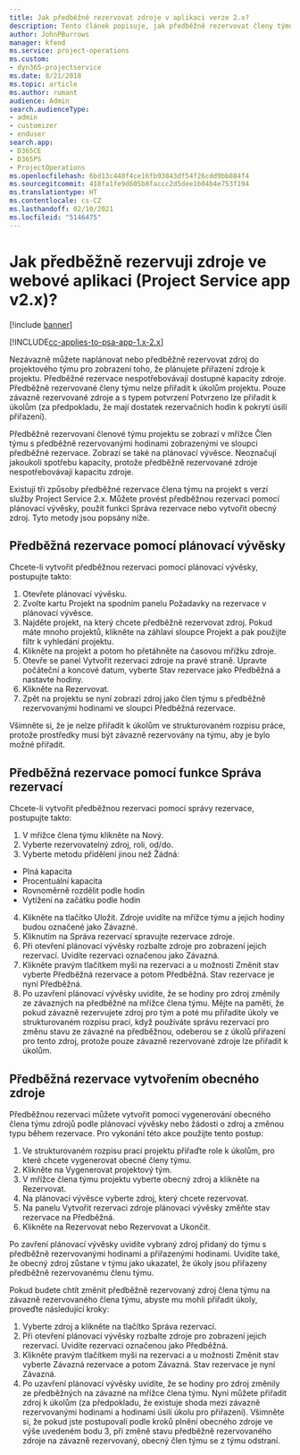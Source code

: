 ```yaml
---
title: Jak předběžně rezervovat zdroje v aplikaci verze 2.x?
description: Tento článek popisuje, jak předběžně rezervovat členy týmu projektu s pomocí Project Service.
author: JohnPBurrows
manager: kfend
ms.service: project-operations
ms.custom:
- dyn365-projectservice
ms.date: 8/21/2018
ms.topic: article
ms.author: rumant
audience: Admin
search.audienceType:
- admin
- customizer
- enduser
search.app:
- D365CE
- D365PS
- ProjectOperations
ms.openlocfilehash: 6bd13c448f4ce16fb93843df54f26cdd9bb884f4
ms.sourcegitcommit: 418fa1fe9d605b8faccc2d5dee1b04b4e753f194
ms.translationtype: HT
ms.contentlocale: cs-CZ
ms.lasthandoff: 02/10/2021
ms.locfileid: "5146475"
---
```

# <a name="how-do-i-soft-book-resources-in-the-web-app-project-service-app-v2x"></a>Jak předběžně rezervuji zdroje ve webové aplikaci (Project Service app v2.x)?

[!include [banner](../includes/psa-now-project-operations.md)]

[!INCLUDE[cc-applies-to-psa-app-1.x-2.x](../includes/cc-applies-to-psa-app-1x-2x.md)]

Nezávazně můžete naplánovat nebo předběžně rezervovat zdroj do projektového týmu pro zobrazení toho, že plánujete přiřazení zdroje k projektu. Předběžné rezervace nespotřebovávají dostupné kapacity zdroje. Předběžně rezervované členy týmu nelze přiřadit k úkolům projektu. Pouze závazně rezervované zdroje a s typem potvrzení Potvrzeno lze přiřadit k úkolům (za předpokladu, že mají dostatek rezervačních hodin k pokrytí úsilí přiřazení).

Předběžně rezervovaní členové týmu projektu se zobrazí v mřížce Člen týmu s předběžně rezervovanými hodinami zobrazenými ve sloupci předběžné rezervace. Zobrazí se také na plánovací vývěsce. Neoznačují jakoukoli spotřebu kapacity, protože předběžně rezervované zdroje nespotřebovávají kapacitu zdroje.

Existují tři způsoby předběžné rezervace člena týmu na projekt s verzí služby Project Service 2.x. Můžete provést předběžnou rezervaci pomocí plánovací vývěsky, použít funkci Správa rezervace nebo vytvořit obecný zdroj. Tyto metody jsou popsány níže.

## <a name="soft-book-with-the-schedule-board"></a>Předběžná rezervace pomocí plánovací vývěsky

Chcete-li vytvořit předběžnou rezervaci pomocí plánovací vývěsky, postupujte takto: 
1. Otevřete plánovací vývěsku.
2. Zvolte kartu Projekt na spodním panelu Požadavky na rezervace v plánovací vývěsce.
3. Najděte projekt, na který chcete předběžně rezervovat zdroj. Pokud máte mnoho projektů, klikněte na záhlaví sloupce Projekt a pak použijte filtr k vyhledání projektu.
4. Klikněte na projekt a potom ho přetáhněte na časovou mřížku zdroje.
5. Otevře se panel Vytvořit rezervaci zdroje na pravé straně. Upravte počáteční a koncové datum, vyberte Stav rezervace jako Předběžná a nastavte hodiny. 
6. Klikněte na Rezervovat.
7. Zpět na projektu se nyní zobrazí zdroj jako člen týmu s předběžně rezervovanými hodinami ve sloupci Předběžná rezervace.

Všimněte si, že je nelze přiřadit k úkolům ve strukturovaném rozpisu práce, protože prostředky musí být závazně rezervovány na týmu, aby je bylo možné přiřadit.

## <a name="soft-book-using-the-maintain-bookings-feature"></a>Předběžná rezervace pomocí funkce Správa rezervací

Chcete-li vytvořit předběžnou rezervaci pomocí správy rezervace, postupujte takto:
1. V mřížce člena týmu klikněte na Nový.
2. Vyberte rezervovatelný zdroj, roli, od/do.
3. Vyberte metodu přidělení jinou než Žádná:
- Plná kapacita
- Procentuální kapacita
- Rovnoměrně rozdělit podle hodin
- Vytížení na začátku podle hodin
4. Klikněte na tlačítko Uložit. Zdroje uvidíte na mřížce týmu a jejich hodiny budou označené jako Závazné.
5. Kliknutím na Správa rezervací spravujte rezervace zdroje.
6. Při otevření plánovací vývěsky rozbalte zdroje pro zobrazení jejich rezervací. Uvidíte rezervaci označenou jako Závazná.
7. Klikněte pravým tlačítkem myši na rezervaci a u možnosti Změnit stav vyberte Předběžná rezervace a potom Předběžná. Stav rezervace je nyní Předběžná.
8. Po uzavření plánovací vývěsky uvidíte, že se hodiny pro zdroj změnily ze závazných na předběžné na mřížce člena týmu.
Mějte na paměti, že pokud závazně rezervujete zdroj pro tým a poté mu přiřadíte úkoly ve strukturovaném rozpisu prací, když používáte správu rezervací pro změnu stavu ze závazné na předběžnou, odeberou se z úkolů přiřazení pro tento zdroj, protože pouze závazně rezervované zdroje lze přiřadit k úkolům.

## <a name="soft-book-by-creating-a-generic-resource"></a>Předběžná rezervace vytvořením obecného zdroje

Předběžnou rezervaci můžete vytvořit pomocí vygenerování obecného člena týmu zdrojů podle plánovací vývěsky nebo žádosti o zdroj a změnou typu během rezervace.
Pro vykonání této akce použijte tento postup:

1. Ve strukturovaném rozpisu prací projektu přiřaďte role k úkolům, pro které chcete vygenerovat obecné členy týmu.
2. Klikněte na Vygenerovat projektový tým.
3. V mřížce člena týmu projektu vyberte obecný zdroj a klikněte na Rezervovat.
4. Na plánovací vývěsce vyberte zdroj, který chcete rezervovat.
5. Na panelu Vytvořit rezervaci zdroje plánovací vývěsky změňte stav rezervace na Předběžná.
6. Klikněte na Rezervovat nebo Rezervovat a Ukončit.

Po zavření plánovací vývěsky uvidíte vybraný zdroj přidaný do týmu s předběžně rezervovanými hodinami a přiřazenými hodinami. Uvidíte také, že obecný zdroj zůstane v týmu jako ukazatel, že úkoly jsou přiřazeny předběžně rezervovanému členu týmu.

Pokud budete chtít změnit předběžně rezervovaný zdroj člena týmu na závazně rezervovaného člena týmu, abyste mu mohli přiřadit úkoly, proveďte následující kroky:

1. Vyberte zdroj a klikněte na tlačítko Správa rezervací.
2. Při otevření plánovací vývěsky rozbalte zdroje pro zobrazení jejich rezervací. Uvidíte rezervaci označenou jako Předběžná.
3. Klikněte pravým tlačítkem myši na rezervaci a u možnosti Změnit stav vyberte Závazná rezervace a potom Závazná. Stav rezervace je nyní Závazná.
4. Po uzavření plánovací vývěsky uvidíte, že se hodiny pro zdroj změnily ze předběžných na závazné na mřížce člena týmu. Nyní můžete přiřadit zdroj k úkolům (za předpokladu, že existuje shoda mezi závazně rezervovanými hodinami a hodinami úsilí úkolu pro přiřazení). Všimněte si, že pokud jste postupovali podle kroků plnění obecného zdroje ve výše uvedeném bodu 3, při změně stavu předběžně rezervovaného zdroje na závazně rezervovaný, obecný člen týmu se z týmu odstraní.
